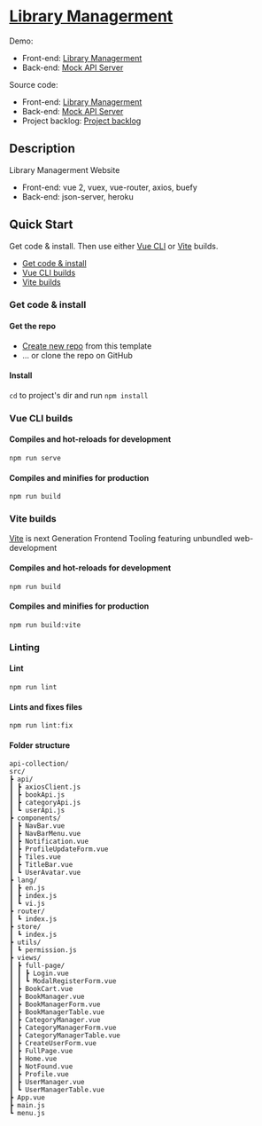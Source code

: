 # [Library Managerment](https://github.com/nhim411/vue-library-managerment)
Demo:
- Front-end: [Library Managerment](https://vue-library-managerment.vercel.app/l)
- Back-end: [Mock API Server](https://library-managerment-api.herokuapp.com/)

Source code:
- Front-end: [Library Managerment](https://github.com/nhim411/vue-library-managerment)
- Back-end: [Mock API Server](https://github.com/nhim411/mock-api-jwt-json-server)
- Project backlog: [Project backlog](https://docs.google.com/spreadsheets/d/1CwKm7DWyvOA_mvVzEZnbPoLYO4Y0va0vv6bpdztSXqw/edit?usp=sharing)

## Description
Library Managerment Website
- Front-end: vue 2, vuex, vue-router, axios, buefy
- Back-end: json-server, heroku

## Quick Start

Get code & install. Then use either [Vue CLI](#vue-cli-builds) or [Vite](#vite-builds) builds.

* [Get code & install](#get-code--install)
* [Vue CLI builds](#vue-cli-builds)
* [Vite builds](#vite-builds)

### Get code & install

#### Get the repo

* [Create new repo](https://github.com/nhim411) from this template
* &hellip; or clone the repo on GitHub

#### Install

`cd` to project's dir and run `npm install`

### Vue CLI builds

#### Compiles and hot-reloads for development
```
npm run serve
```

#### Compiles and minifies for production
```
npm run build
```

### Vite builds

[Vite](https://vitejs.dev) is next Generation Frontend Tooling featuring unbundled web-development

#### Compiles and hot-reloads for development
```
npm run build
```

#### Compiles and minifies for production
```
npm run build:vite
```

### Linting

#### Lint
```
npm run lint
```

#### Lints and fixes files

```
npm run lint:fix
```

#### Folder structure

```
api-collection/
src/
┣ api/
┃ ┣ axiosClient.js
┃ ┣ bookApi.js
┃ ┣ categoryApi.js
┃ ┗ userApi.js
┣ components/
┃ ┣ NavBar.vue
┃ ┣ NavBarMenu.vue
┃ ┣ Notification.vue
┃ ┣ ProfileUpdateForm.vue
┃ ┣ Tiles.vue
┃ ┣ TitleBar.vue
┃ ┗ UserAvatar.vue
┣ lang/
┃ ┣ en.js
┃ ┣ index.js
┃ ┗ vi.js
┣ router/
┃ ┗ index.js
┣ store/
┃ ┗ index.js
┣ utils/
┃ ┗ permission.js
┣ views/
┃ ┣ full-page/
┃ ┃ ┣ Login.vue
┃ ┃ ┗ ModalRegisterForm.vue
┃ ┣ BookCart.vue
┃ ┣ BookManager.vue
┃ ┣ BookManagerForm.vue
┃ ┣ BookManagerTable.vue
┃ ┣ CategoryManager.vue
┃ ┣ CategoryManagerForm.vue
┃ ┣ CategoryManagerTable.vue
┃ ┣ CreateUserForm.vue
┃ ┣ FullPage.vue
┃ ┣ Home.vue
┃ ┣ NotFound.vue
┃ ┣ Profile.vue
┃ ┣ UserManager.vue
┃ ┗ UserManagerTable.vue
┣ App.vue
┣ main.js
┗ menu.js
```